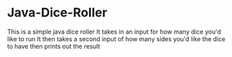 # Java-Dice-Roller

This is a simple java dice roller
It takes in an input for how many dice you'd like to run
It then takes a second input of how many sides you'd like the dice to have
then prints out the result
